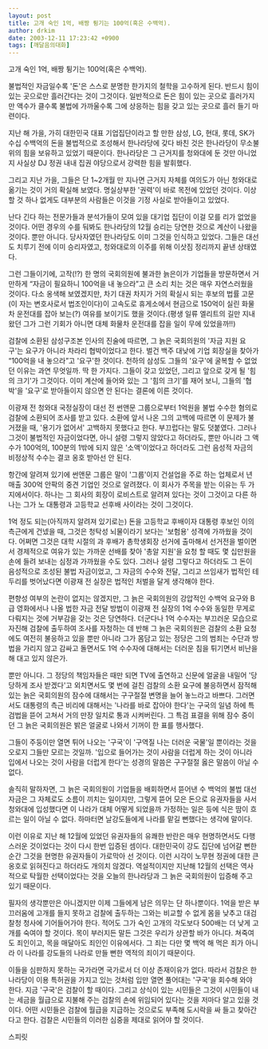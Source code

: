 ```yaml
---
layout: post
title: 고개 숙인 1억, 배짱 튕기는 100억(혹은 수백억).
author: drkim
date: 2003-12-11 17:23:42 +0900
tags: [깨달음의대화]
---
```

고개 숙인 1억, 배짱 튕기는 100억(혹은 수백억).
  

  
불법적인 자금일수록 '돈'은 스스로 분명한 한가지의 철학을 고수하게 된다. 반드시 힘이 있는 곳으로만 흘러간다는 것이 그것이다. 일반적으로 돈은 힘이 있는 곳으로 흘러가지만 액수가 클수록 불법에 가까울수록 그에 상응하는 힘을 갖고 있는 곳으로 흘러 들기 마련이다.
  

  
지난 해 가을, 가히 대한민국 대표 기업집단이라고 할 만한 삼성, LG, 현대, 롯데, SK가 수십 수백억의 돈을 불법적으로 조성해서 한나라당에 갖다 바친 것은 한나라당이 무소불위의 힘을 보유하고 있었기 때문이다. 한나라당은 그 근거지를 청와대에 둔 것만 아니었지 사실상 DJ 정권 내내 집권 야당으로서 강력한 힘을 발휘했다.
  

  
그리고 지난 가을, 그들은 단 1~2개월 만 지나면 근거지 자체를 여의도가 아닌 청와대로 옮기는 것이 거의 확실해 보였다. 명실상부한 '권력'이 바로 목전에 있었던 것이다. 이상할 것 하나 없게도 대부분의 사람들은 이것을 기정 사실로 받아들이고 있었다.
  

  
난다 긴다 하는 전문가들과 분석가들이 모여 있을 대기업 집단이 이걸 모를 리가 없었을 것이다. 어떤 경우의 수를 둬봐도 한나라당의 12월 승리는 당연한 것으로 계산이 나왔을 것이다. 뿐만 아니다. 당사자였던 한나라당도 이미 그것을 인식하고 있었다. 그들은 대선도 치루기 전에 이미 승리자였고, 청와대로의 이주를 위해 이삿짐 정리까지 끝낸 상태였다.
  

  
그런 그들이기에, 고작(!?) 한 명의 국회의원에 불과한 늙은이가 기업들을 방문하면서 거만하게 “자금이 필요하니 100억을 내 놓으라”고 큰 소리 치는 것은 매우 자연스러웠을 것이다. 다소 옹색해 보였겠지만, 차기 대권 차지가 거의 확실시 되는 후보의 법률 고문(이 자는 변호사로서 법조인이다)이 고속도로 휴게소에서 현금으로 150억이 실린 화물차 운전대를 잡아 보는(?) 여유를 보이기도 했을 것이다.(평생 일류 엘리트의 길만 지내왔던 그가 그런 기회가 아니면 대체 화물차 운전대를 잡을 일이 무에 있었을까!!)
  

  
검찰에 소환된 삼성구조본 인사의 진술에 따르면, 그 늙은 국회의원의 '자금 지원 요구'는 요구가 아니라 차라리 협박이었다고 한다. 벌건 백주 대낮에 기업 회장실을 찾아가 “100억을 내 놓으라”고 '요구'한 것이다. 천하의 삼성도 그들의 '요구'에 굴복할 수 없었던 이유는 과연 무엇일까. 딱 한 가지다. 그들이 갖고 있었던, 그리고 앞으로 갖게 될 '힘의 크기'가 그것이다. 이미 계산에 들어와 있는 그 '힘의 크기'를 재어 보니, 그들의 '협박'을 '요구'로 받아들이지 않으면 안 된다는 결론에 이른 것이다.
  

  
이광재 전 청와대 국정실장이 대선 전 썬앤문 그룹으로부터 1억원을 불법 수수한 혐의로 검찰에 소환되어 조사를 받고 있다. 소환에 앞서 나온 그의 고백에 따르면 이 문제가 불거졌을 때, '용기가 없어서' 고백하지 못했다고 한다. 부끄럽다는 말도 덧붙였다. 그러나 그것이 불법적인 자금이었다면, 아니 설령 그렇지 않았다고 하더라도, 뿐만 아니라 그 액수가 100억의, 100분의 1밖에 되지 않은 '소액'이었다고 하더라도 그런 음성적 자금의 비정상적 수수는 결코 옹호 받아선 안 된다.
  

  
항간에 알려져 있기에 썬앤문 그룹은 말이 '그룹'이지 건설업을 주로 하는 업체로서 년 매출 300억 안팍의 중견 기업인 것으로 알려졌다. 이 회사가 주목을 받는 이유는 두 가지에서이다. 하나는 그 회사의 회장이 로비스트로 알려져 있다는 것이 그것이고 다른 하나는 그가 노 대통령과 고등학교 선후배 사이라는 것이 그것이다.
  

  
1억 정도 되는(아직까지 알려져 있기로는) 돈을 고등학교 후배이자 대통령 후보인 이의 측근에게 건넸을 때, 그것은 청탁성 뇌물이라기 보다는 '보험용' 성격에 가까웠을 것이다. 어쩌면 그것은 대학 시절의 과 후배가 총학생회장 선거에 출마해서 선거전을 벌이면서 경제적으로 여유가 있는 가까운 선배를 찾아 '총알 지원'을 요청 할 때도 몇 십만원을 손에 들려 보내는 심정과 가까웠을 수도 있다. 그러나 설령 그렇다고 하더라도 그 돈이 음성적으로 조성된 불법 자금이었고, 그 자금의 수수와 전달, 그리고 쓰임새가 법적인 테두리를 벗어났다면 이광재 전 실장은 법적인 처벌을 달게 생각해야 한다.
  

  
편향성 여부의 논란이 없지는 않겠지만, 그 늙은 국회의원의 강압적인 수백억 요구와 B급 영화에서나 나올 법한 자금 전달 방법이 이광재 전 실장의 1억 수수와 동일한 무게로 다뤄지는 것에 거부감을 갖는 것은 당연하다. 더군다나 1억 수수자는 부끄러운 모습으로 자진해 검찰에 출두하여 조사를 자청하는 데 반해 그 늙은 국회의원은 검찰의 소환 요청에도 여전히 불응하고 있을 뿐만 아니라 그가 몸담고 있는 정당은 그의 범죄는 수단과 방법을 가리지 않고 감싸고 돌면서도 1억 수수자에 대해서는 더러운 침을 튀기면서 비난을 해 대고 있지 않은가.
  

  
뿐만 아니다. 그 정당의 책임자들은 때만 되면 TV에 출연하고 신문에 얼굴을 내밀어 '당당하게 조사 받겠다'고 외치면서도 몇 번에 걸친 검찰의 소환 요구에 불응하면서 잠적해 있는 늙은 국회의원의 잠수에 대해서는 구구절절 변명을 늘어 놓느라고 바쁘다. 그러면서도 대통령의 측근 비리에 대해서는 '나라를 바로 잡아야 한다'는 구국의 일념 하에 특검법을 뜯어 고쳐서 거의 만장 일치로 통과 시켜버린다. 그 특검 표결을 위해 잠수 중이던 그 늙은 국회의원은 밝은 얼굴로 나와서 기꺼이 한 표를 행사했다.
  

  
그들이 주둥이만 열면 튀어 나오는 '구국'이 '구역질 나는 더러운 국물'일 뿐이라는 것을 오로지 그들만 모르는 것일까. '입으로 들어가는 것이 사람을 더럽게 하는 것이 아니라 입에서 나오는 것이 사람을 더럽게 한다'는 성경의 말씀은 구구절절 옳은 말씀이 아닐 수 없다.
  

  
솔직히 말하자면, 그 늙은 국회의원이 기업들을 배회하면서 뜯어낸 수 백억의 불법 대선 자금은 그 자체로도 소름이 끼치는 일이지만, 그렇게 뜯어 모은 돈으로 유권자들을 사서 청와대에 입성했다면 이 나라가 대체 어떻게 되었을까 가정하는 일은 등에 식은 땀이 흐르는 일이 아닐 수 없다. 하마터면 날강도들에게 나라를 맡길 뻔했다는 생각에 말이다.
  

  
이런 이유로 지난 해 12월에 있었던 유권자들의 유쾌한 반란은 매우 현명하면서도 다행스러운 것이었다는 것이 다시 한번 입증된 셈이다. 대한민국이 강도 집단에 넘어갈 뻔한 순간 그것을 현명한 유권자들이 가로막아 선 것이다. 이런 시각이 노무현 정권에 대한 큰 옹호로 읽혀진다고 하더라도 개의치 않겠다. 역설적이지만 지난해 12월의 선택은 역사적으로 탁월한 선택이었다는 것을 오늘의 한나라당과 그 늙은 국회의원이 입증해 주고 있기 때문이다.
  

  
필자의 생각뿐만은 아니겠지만 이제 그들에게 남은 의무는 단 하나뿐이다. 1억을 받은 부끄러움에 고개를 들지 못하고 검찰에 출두하는 그와는 비교할 수 없게 몸을 낮추고 대검찰청 청사에 기어들어가야 한다. 적어도 그가 숙인 고개의 각도보다 500배는 더 낮게 고개를 숙여야 할 것이다. 목이 부러지든 말든 그것은 우리가 상관할 바가 아니다. 쳐죽여도 죄인이고, 목을 매달아도 죄인인 이유에서다. 그 죄는 다만 몇 백억 해 먹은 죄가 아니라 이 나라를 강도들의 나라로 만들 뻔한 역적의 죄이기 때문이다.
  

  
이들을 심판하지 못하는 국가라면 국가로서 더 이상 존재이유가 없다. 따라서 검찰은 한나라당이 이용 특허권을 가지고 있는 것처럼 입만 열면 풀어대는 '구국'을 회수해 와야 한다. 지금 '구국'은 검찰이 할 때이다. 그리고 상식이 있는 시민들은 그것이 시민들이 내는 세금을 월급으로 지불해 주는 검찰의 손에 위임되어 있다는 것을 저마다 알고 있을 것이다. 어떤 시민들은 검찰에 월급을 지급하는 것으로도 부족해 도시락을 싸 들고 찾아간다고 한다. 검찰은 시민들의 이러한 심중을 제대로 읽어야 할 것이다.
  

  
스피릿